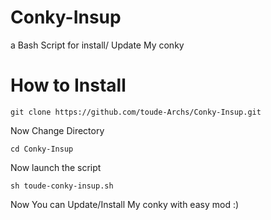 # Conky-Insup
a Bash Script for install/ Update My conky

# How to Install

```
git clone https://github.com/toude-Archs/Conky-Insup.git
```
Now Change Directory

```
cd Conky-Insup
```
Now launch the script

```
sh toude-conky-insup.sh
```

Now You can Update/Install My conky with easy mod :)
